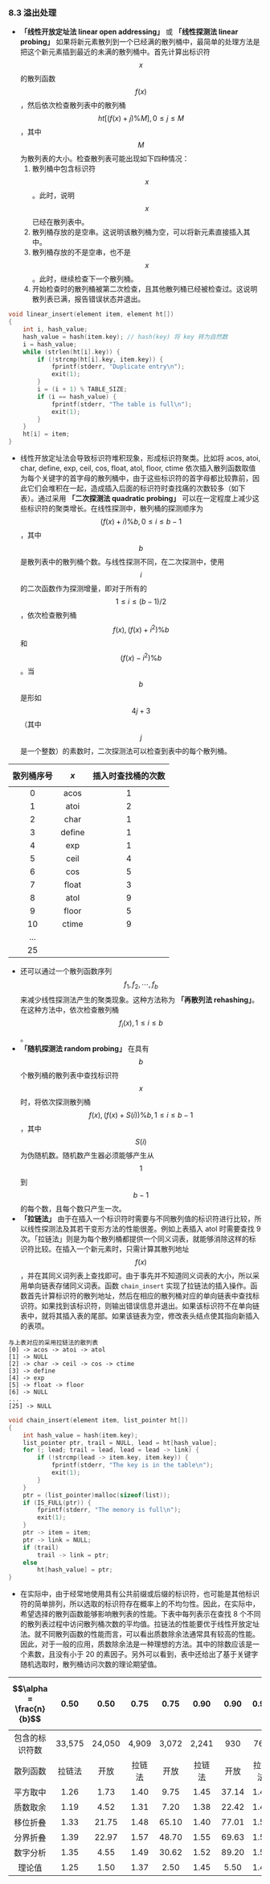 ### 8.3 溢出处理

- **「线性开放定址法 linear open addressing」** 或 **「线性探测法 linear probing」** 如果将新元素散列到一个已经满的散列桶中，最简单的处理方法是把这个新元素插到最近的未满的散列桶中。首先计算出标识符 $$x$$ 的散列函数 $$f(x)$$，然后依次检查散列表中的散列桶 $$ht[(f(x) + j)\%M], 0 \leq j \leq M$$，其中 $$M$$ 为散列表的大小。检查散列表可能出现如下四种情况：
  1. 散列桶中包含标识符 $$x$$。此时，说明 $$x$$ 已经在散列表中。
  2. 散列桶存放的是空串。这说明该散列桶为空，可以将新元素直接插入其中。
  3. 散列桶存放的不是空串，也不是 $$x$$。此时，继续检查下一个散列桶。
  4. 开始检查时的散列桶被第二次检查，且其他散列桶已经被检查过。这说明散列表已满，报告错误状态并退出。

```c++
void linear_insert(element item, element ht[])
{
    int i, hash_value;
    hash_value = hash(item.key); // hash(key) 将 key 转为自然数
    i = hash_value;
    while (strlen(ht[i].key)) {
        if (!strcmp(ht[i].key, item.key)) {
            fprintf(stderr, "Duplicate entry\n");
            exit(1);
        }
        i = (i + 1) % TABLE_SIZE;
        if (i == hash_value) {
            fprintf(stderr, "The table is full\n");
            exit(1);
        }
    }
    ht[i] = item;
}
```

- 线性开放定址法会导致标识符堆积现象，形成标识符聚类。比如将 acos, atoi, char, define, exp, ceil, cos, float, atol, floor, ctime 依次插入散列函数取值为每个关键字的首字母的散列桶中，由于这些标识符的首字母都比较靠前，因此它们会堆积在一起，造成插入后面的标识符时查找痛的次数较多（如下表）。通过采用 **「二次探测法 quadratic probing」** 可以在一定程度上减少这些标识符的聚类增长。在线性探测中，散列桶的探测顺序为 $$(f(x) + i)\% b, 0 \leq i \leq b-1$$，其中 $$b$$ 是散列表中的散列桶个数。与线性探测不同，在二次探测中，使用 $$i$$ 的二次函数作为探测增量，即对于所有的 $$1 \leq i \leq (b-1)/2$$，依次检查散列桶 $$f(x), (f(x) + i^2)\% b$$ 和 $$(f(x) - i^2)\% b$$。当 $$b$$ 是形如 $$4j + 3$$ （其中 $$j$$ 是一个整数）的素数时，二次探测法可以检查到表中的每个散列桶。

散列桶序号 | $$x$$ | 插入时查找桶的次数
:-: | :-: | :-:
0 | acos | 1
1 | atoi | 2
2 | char | 1
3 | define | 1
4 | exp | 1
5 | ceil | 4
6 | cos | 5
7 | float | 3
8 | atol | 9
9 | floor | 5
10 | ctime | 9
... | |
25 | |

- 还可以通过一个散列函数序列 $$f_1, f_2, \cdots, f_b$$ 来减少线性探测法产生的聚类现象。这种方法称为 **「再散列法 rehashing」**。在这种方法中，依次检查散列桶 $$f_i(x), 1 \leq i \leq b$$。
- **「随机探测法 random probing」** 在具有 $$b$$ 个散列桶的散列表中查找标识符 $$x$$ 时，将依次探测散列桶 $$f(x), (f(x) + S(i))\% b, 1 \leq i \leq b-1$$，其中 $$S(i)$$ 为伪随机数。随机数产生器必须能够产生从 $$1$$ 到 $$b - 1$$ 的每个数，且每个数只产生一次。
- **「拉链法」** 由于在插入一个标识符时需要与不同散列值的标识符进行比较，所以线性探测法及其若干变形方法的性能很差。例如上表插入 atol 时需要查找 9 次。「拉链法」则是为每个散列桶都提供一个同义词表，就能够消除这样的标识符比较。在插入一个新元素时，只需计算其散列地址 $$f(x)$$，并在其同义词列表上查找即可。由于事先并不知道同义词表的大小，所以采用单向链表存储同义词表。函数 `chain_insert` 实现了拉链法的插入操作。函数首先计算标识符的散列地址，然后在相应的散列桶对应的单向链表中查找标识符。如果找到该标识符，则输出错误信息并退出。如果该标识符不在单向链表中，就将其插入表的尾部。如果该链表为空，修改表头结点使其指向新插入的表项。

```
与上表对应的采用拉链法的散列表
[0] -> acos -> atoi -> atol
[1] -> NULL
[2] -> char -> ceil -> cos -> ctime
[3] -> define
[4] -> exp
[5] -> float -> floor
[6] -> NULL
...
[25] -> NULL
```

```c++
void chain_insert(element item, list_pointer ht[])
{
    int hash_value = hash(item.key);
    list_pointer ptr, trail = NULL, lead = ht[hash_value];
    for (; lead; trail = lead, lead = lead -> link) {
        if (!strcmp(lead -> item.key, item.key)) {
            fprintf(stderr, "The key is in the table\n");
            exit(1);
        }
    }
    ptr = (list_pointer)malloc(sizeof(list));
    if (IS_FULL(ptr)) {
        fprintf(stderr, "The memory is full\n");
        exit(1);
    }
    ptr -> item = item;
    ptr -> link = NULL;
    if (trail)
        trail -> link = ptr;
    else
        ht[hash_value] = ptr;
}
```

- 在实际中，由于经常地使用具有公共前缀或后缀的标识符，也可能是其他标识符的简单排列，所以选取的标识符存在概率上的不均匀性。因此，在实际中，希望选择的散列函数能够影响散列表的性能。下表中每列表示在查找 8 个不同的散列表过程中访问散列桶次数的平均值。拉链法的性能要优于线性开放定址法。就不同散列函数的性能而言，可以看出质数除余法通常具有较高的性能。因此，对于一般的应用，质数除余法是一种理想的方法。其中的除数应该是一个素数，且没有小于 20 的素因子。另外可以看到，表中还给出了基于关键字随机选取时，散列桶访问次数的理论期望值。

$$\alpha = \frac{n}{b}$$ | 0.50 | 0.50 | 0.75 | 0.75 | 0.90 | 0.90 | 0.95 | 0.95
:-: | :-: | :-: | :-: | :-: | :-: | :-: | :-: | :-:
包含的标识符数 | 33,575 | 24,050 | 4,909 | 3,072 | 2,241 | 930 | 762 | 500
散列函数 | 拉链法 | 开放 | 拉链法 | 开放 | 拉链法 | 开放 | 拉链法 | 开放
平方取中 | 1.26 | 1.73 | 1.40 | 9.75 | 1.45 | 37.14 | 1.47 | 37.53
质数取余 | 1.19 | 4.52 | 1.31 | 7.20 | 1.38 | 22.42 | 1.41 | 25.79
移位折叠 | 1.33 | 21.75 | 1.48 | 65.10 | 1.40 | 77.01 | 1.51 | 118.57
分界折叠 | 1.39 | 22.97 | 1.57 | 48.70 | 1.55 | 69.63 | 1.51 | 97.56
数字分析 | 1.35 | 4.55 | 1.49 | 30.62 | 1.52 | 89.20 | 1.52 | 125.59
理论值 | 1.25 | 1.50 | 1.37 | 2.50 | 1.45 | 5.50 | 1.48 | 10.50
